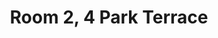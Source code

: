 ---
basin: 'No'
cudn: true
floor: Ground
grade: 5
images: []
living_room: 'No'
location: 4 Park Terrace
name: '2'
network: Wireless Only
title: Room 2, 4 Park Terrace
---
